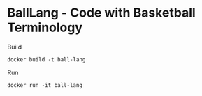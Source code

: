 # BallLang - Code with Basketball Terminology

Build
```
docker build -t ball-lang
```

Run
```
docker run -it ball-lang
```
